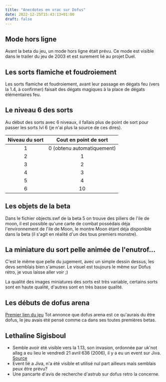 ```yaml
---
title: "Anecdotes en vrac sur Dofus"
date: 2022-12-25T15:43:13+01:00
draft: false
---
```



## Mode hors ligne
Avant la beta du jeu, un mode hors ligne était prévu. Ce mode est visible dans le trailer du jeu de 2003 et est surement lié au projet Duel.

## Les sorts flamiche et foudroiement
Les sorts flamiche et foudroiement, avant leur passage en dégats feu (vers la 1.4, à confirmer) faisait des dégats magiques à la place de dégats élémentaires feu. 

## Le niveau 6 des sorts
Au début des sorts avec 6 niveaux, il fallais plus de point de sort pour passer les sorts lvl 6 (je n'ai plus la source de ces dires). 
  
| Niveau du sort | Cout en point de sort |
|:--------------:|:---------------------:|
| 1 | 0 (obtenu automatiquement) |
|2 | 1 |
|3 | 2 |
|4 | 3 |
|5 | 4 |
|6 | 10 |

## Les objets de la beta

Dans le fichier objects.swf de la beta 5 on trouve des piliers de l'ile de moon, il est possible qu'une carte de combat possédais déja l'environnement de l'ile de Moon, le montre Moon étant déja disponible dans la beta (il s'agit en réalité d'un des tous premiers monstre).


## La miniature du sort pelle animée de l'enutrof...

C'est le même que pelle du jugement, avec un simple dessin dessus, les devs semblais bien s'amuser. Le visuel est toujours le même sur Dofus rétro, je vous laisse aller voir ;) 

La qualité des images miniatures des sorts est très variable, certains sorts sont en haute qualité, d'autres sont en très basse qualité.

## Les débuts de dofus arena

[Premier lien du jeu](https://www.dofus.com/fr/forum/1750-dofus/21176-dofus-arena)
Tot annonce que dofus arena est ce qu'aurais du être dofus, le jeu avais été pensé comme ca dans ses toutes premières betas.

## Lethaline  Sigisboul

- Semble avoir été visible vers la 1.13, son invasion, ordonnée par uk'not allag a eu lieu le vendredi 21 avril 636 (2006), il y a eu un event sur Jiva. [Source](https://dofus-rp.fandom.com/fr/wiki/Uk%27Not%27Allag)
- Event lié a Jiva, n'a été visible et utilisé nul part ailleurs mais semblais peux être prévu?
- Une pancarte d'avis de recherche d'astrub sur dofus retro la concerne.
